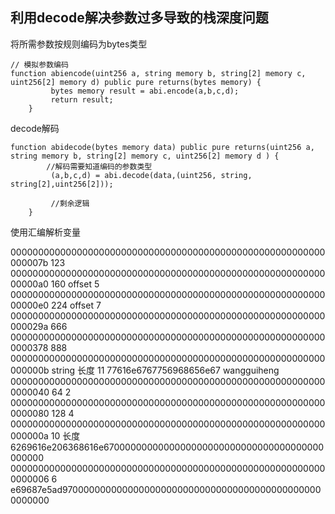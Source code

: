 ## 利用decode解决参数过多导致的栈深度问题

将所需参数按规则编码为bytes类型
```
// 模拟参数编码
function abiencode(uint256 a, string memory b, string[2] memory c, uint256[2] memory d) public pure returns(bytes memory) {
         bytes memory result = abi.encode(a,b,c,d);
         return result;
    }
```

decode解码
```
function abidecode(bytes memory data) public pure returns(uint256 a, string memory b, string[2] memory c, uint256[2] memory d ) {
        //解码需要知道编码的参数类型
         (a,b,c,d) = abi.decode(data,(uint256, string, string[2],uint256[2]));

         //剩余逻辑
    }
```

使用汇编解析变量




000000000000000000000000000000000000000000000000000000000000007b  123
00000000000000000000000000000000000000000000000000000000000000a0  160 offset 5
00000000000000000000000000000000000000000000000000000000000000e0  224 offset 7
000000000000000000000000000000000000000000000000000000000000029a  666
0000000000000000000000000000000000000000000000000000000000000378  888
000000000000000000000000000000000000000000000000000000000000000b string 长度 11 
77616e6767756968656e67                                           wangguiheng 
0000000000000000000000000000000000000000000000000000000000000040  64  2
0000000000000000000000000000000000000000000000000000000000000080  128 4
000000000000000000000000000000000000000000000000000000000000000a  10 长度
6269616e206368616e6700000000000000000000000000000000000000000000
0000000000000000000000000000000000000000000000000000000000000006 6 
e69687e5ad970000000000000000000000000000000000000000000000000000
